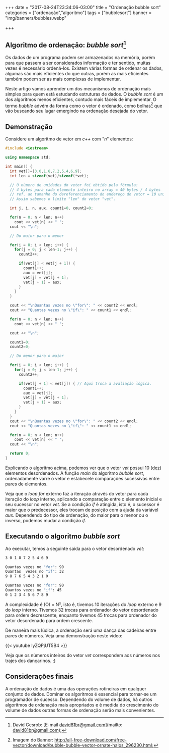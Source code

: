 +++
date = "2017-08-24T23:34:06-03:00"
title = "Ordenação bubble sort"
categories = ["ordenação","algoritmo"]
tags = ["bubblesort"]
banner = "img/banners/bubbles.webp"

+++

## Algoritmo de ordenação: _bubble sort_[^fa]

Os dados de um programa podem ser armazenados na memória, porém para que passem a ser considerados informação e ter sentido, muitas vezes é necessário ordená-los. Existem várias formas de ordenar os dados, algumas são mais eficientes do que outras, porém as mais eficientes também podem ser as mais complexas de implementar.

Neste artigo vamos aprender um dos mecanismos de ordenação mais simples para quem está estudando estruturas de dados. O _bubble sort_ é um dos algoritmos menos eficientes, contudo mais fáceis de implementar. O termo _bubble_ advém da forma como o vetor é ordenado, como bolhas[^f1] que vão buscando seu lugar emergindo na ordenação desejada do vetor.

## Demonstração

Considere um algoritmo de vetor em _c++_ com "_n_" elementos:

```c++
#include <iostream>

using namespace std;

int main() {
  int vet[]={3,0,1,8,7,2,5,4,6,9};
  int len = sizeof(vet)/sizeof(*vet);

  // O número de unidades do vetor foi obtido pela fórmula:
  // 4 bytes para cada elemento inteiro no array = 40 bytes / 4 bytes
  // ref. ao tamanho do dereferenciamento do endereço do vetor = 10 unidades.
  // Assim sabemos o limite "len" do vetor "vet".

  int j, i, n, aux, count1=0, count2=0;

  for(n = 0; n < len; n++)
    cout << vet[n] << " ";
  cout << "\n";

  // Do maior para o menor

  for(i = 0; i < len; i++) {
    for(j = 0; j < len-1; j++) {
      count2++;

      if(vet[j] < vet[j + 1]) {
        count1++;
        aux = vet[j];
        vet[j] = vet[j + 1];
        vet[j + 1] = aux;
      }
    }
  }

  cout << "\nQuantas vezes no \"for\": " << count2 << endl;
  cout << "Quantas vezes no \"if\": " << count1 << endl;

  for(n = 0; n < len; n++)
    cout << vet[n] << " ";

  cout << "\n";

  count1=0;
  count2=0;

  // Do menor para o maior

  for(i = 0; i < len; i++) {
    for(j = 0; j < len-1; j++) {
      count2++;

      if(vet[j + 1] < vet[j]) { // Aqui troca a avaliação lógica.
        count1++;
        aux = vet[j];
        vet[j] = vet[j + 1];
        vet[j + 1] = aux;
      }
    }
  }
  cout << "\nQuantas vezes no \"for\": " << count2 << endl;
  cout << "Quantas vezes no \"if\": " << count1 << endl;

  for(n = 0; n < len; n++)
    cout << vet[n] << " ";
  cout << "\n";

  return 0;
}
```

Explicando o algoritmo acima, podemos ver que o vetor _vet_ possui 10 (dez) elementos desordenados. A função _main_ do algoritmo _bubble sort_, ordenadamente varre o vetor e estabecele comparações sucessivas entre pares de elementos.

Veja que o _loop_ _for_ externo faz a iteração através do vetor para cada iteração do _loop_ interno, aplicando a comparação entre o elemento inicial e seu sucessor no vetor _vet_. Se a condição _if_ é atingida, isto é, o sucessor é maior que o predecessor, eles trocam de posição com a ajuda da variável _aux_. Dependendo do tipo de ordenação, do maior para o menor ou o inverso, podemos mudar a condição _if_.


## Executando o algoritmo _bubble sort_

Ao executar, temos a seguinte saída para o vetor desordenado _vet_:

```sh
3 0 1 8 7 2 5 4 6 9

Quantas vezes no "for": 90
Quantas  vezes no "if": 32
9 8 7 6 5 4 3 2 1 0

Quantas vezes no "for": 90
Quantos vezes no "if": 45
0 1 2 3 4 5 6 7 8 9

```

A complexidade é (O) = N², isto é, tivemos 10 iterações do _loop_ externo  e 9 do _loop_ interno. Tivemos 32 trocas para ordenador do vetor desordenado para ordem decrescente, enquanto tivemos 45 trocas para ordenador do vetor desordenado para ordem crescente.

De maneira mais lúdica, a ordenação será uma dança das cadeiras entre pares de números. Veja uma demonstração neste vídeo:

{{< youtube  lyZQPjUT5B4 >}}

Veja que os números inteiros do vetor _vet_ correspondem aos números nos trajes dos dançarinos. ;)

## Considerações finais

A ordenação de dados é uma das operações rotineiras em qualquer conjunto de dados. Dominar os algoritmos é essencial para tornar-se um programador de sucesso. Dependendo do volume de dados, há outros algoritmos de ordenação mais apropriados e è medida do crescimento do volume de dados outras formas de ordenação serão mais convenientes.

[^fa]: David Gesrob: [E-mail david81br@gmail.com](mailto: david81br@gmail.com);
[^f1]: Imagem do Banner: http://all-free-download.com/free-vector/download/bubble-bubble-vector-ornate-halos_296230.html;
